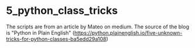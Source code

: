 # 5_python_class_tricks
The scripts are from an article by Mateo on medium. The source of the blog is "Python in Plain English" (https://python.plainenglish.io/five-unknown-tricks-for-python-classes-ba5edd29a108)
